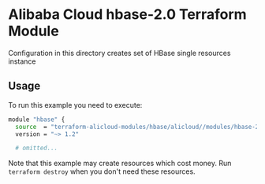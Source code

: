 # Alibaba Cloud hbase-2.0 Terraform Module

Configuration in this directory creates set of HBase single resources instance

## Usage

To run this example you need to execute:

```bash
module "hbase" {
  source  = "terraform-alicloud-modules/hbase/alicloud//modules/hbase-2.0"
  version = "~> 1.2"

  # omitted...
```

Note that this example may create resources which cost money. Run `terraform destroy` when you don't need these resources.

<!-- BEGINNING OF PRE-COMMIT-TERRAFORM DOCS HOOK -->

<!-- END OF PRE-COMMIT-TERRAFORM DOCS HOOK -->